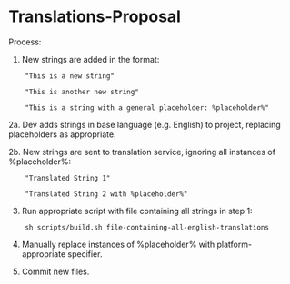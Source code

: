 # Translations-Proposal

Process:
1. New strings are added in the format:
```
    "This is a new string"

    "This is another new string"
    
    "This is a string with a general placeholder: %placeholder%"
```
2a. Dev adds strings in base language (e.g. English) to project, replacing placeholders as appropriate.

2b. New strings are sent to translation service, ignoring all instances of %placeholder%:
```
    "Translated String 1"
    
    "Translated String 2 with %placeholder%"
```    
3. Run appropriate script with file containing all strings in step 1:
```
    sh scripts/build.sh file-containing-all-english-translations
``` 
4. Manually replace instances of %placeholder% with platform-appropriate specifier.

5. Commit new files.
 
